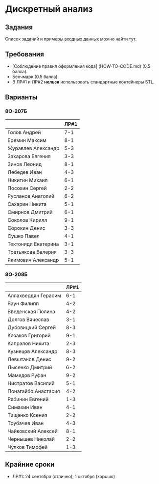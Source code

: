 # Дискретный анализ

## Задания
Список заданий и примеры входных данных можно найти [тут](http://k806.ru/dalabs/?dasub).

## Требования
- [Соблюдение правил оформления кода] (HOW-TO-CODE.md) (0.5 балла).
- Бенчмарк (0.5 балла).
- В ЛР#1 и ЛР#2 **нельзя** использовать стандартные контейнеры STL.

## Варианты

### 8О-207Б
|                     | ЛР#1 |
|---------------------|------| 
| Голов Андрей        | 7-1  | 
| Еремин Максим       | 8-1  | 
| Журавлев Александр  | 5-3  | 
| Захарова Евгения    | 3-3  | 
| Зинов  Леонид       | 8-1  | 
| Лебедев Иван        | 4-3  | 
| Никитин Михаил      | 6-1  | 
| Посохин Сергей      | 2-2  | 
| Русланов Анатолий   | 6-2  | 
| Сахарин Никита      | 5-1  | 
| Смирнов Дмитрий     | 6-1  | 
| Соколов Кирилл      | 9-1  | 
| Сорокин Денис       | 3-3  | 
| Сушко Павел         | 4-1  | 
| Тектониди Екатерина | 3-1  | 
| Третьякова Валерия  | 3-3  | 
| Якимович Александр  | 5-1  | 

### 8О-208Б
|                     | ЛР#1 | 
|---------------------|------| 
| Аллахвердян Герасим | 6-1  | 
| Баун Филипп         | 4-2  | 
| Введенская Полина   | 4-2  | 
| Долгов Вячеслав     | 3-1  | 
| Дубовицкий Сергей   | 8-3  | 
| Казаков Григорий    | 9-1  | 
| Капралов Никита     | 2-3  | 
| Кузнецов Александр  | 8-3  | 
| Левштанов Денис     | 9-2  | 
| Лысенко Дмитрий     | 6-2  | 
| Мамедов Руфан       | 9-2  | 
| Нистратов Василий   | 5-1  | 
| Понагайбо Анастасия | 4-2  | 
| Рябинин Евгений     | 1-3  | 
| Симахин Иван        | 4-1  | 
| Тищенко Ксения      | 2-2  | 
| Трубачев Иван       | 4-3  | 
| Чайковский Алексей  | 8-1  | 
| Чернышев Николай    | 2-2  | 
| Чулков Тимофей      | 1-3  | 

## Крайние сроки
* ЛР#1: 24 сентября (отлично), 1 октября (хорошо)


